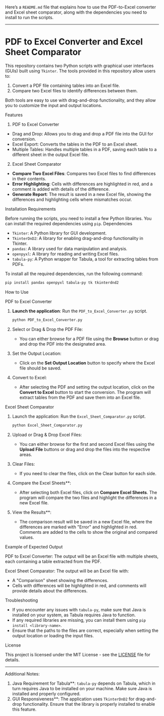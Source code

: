 Here’s a `README.md` file that explains how to use the PDF-to-Excel converter and Excel sheet comparator, along with the dependencies you need to install to run the scripts.

---

# PDF to Excel Converter and Excel Sheet Comparator

This repository contains two Python scripts with graphical user interfaces (GUIs) built using `Tkinter`. The tools provided in this repository allow users to:

1. Convert a PDF file containing tables into an Excel file.
2. Compare two Excel files to identify differences between them.

Both tools are easy to use with drag-and-drop functionality, and they allow you to customize the input and output locations.

 Features

 1. PDF to Excel Converter
- Drag and Drop: Allows you to drag and drop a PDF file into the GUI for conversion.
- Excel Export: Converts the tables in the PDF to an Excel sheet.
- Multiple Tables: Handles multiple tables in a PDF, saving each table to a different sheet in the output Excel file.

2. Excel Sheet Comparator
- **Compare Two Excel Files**: Compares two Excel files to find differences in their contents.
- **Error Highlighting**: Cells with differences are highlighted in red, and a comment is added with details of the difference.
- **Generate Report**: The result is saved in a new Excel file, showing the differences and highlighting cells where mismatches occur.

Installation Requirements

Before running the scripts, you need to install a few Python libraries. You can install the required dependencies using `pip`.
Dependencies
- `Tkinter`: A Python library for GUI development.
- `TkinterDnD2`: A library for enabling drag-and-drop functionality in Tkinter.
- `pandas`: A library used for data manipulation and analysis.
- `openpyxl`: A library for reading and writing Excel files.
- `tabula-py`: A Python wrapper for Tabula, a tool for extracting tables from PDFs.

 To install all the required dependencies, run the following command:

```bash
pip install pandas openpyxl tabula-py tk tkinterdnd2
```
 How to Use

PDF to Excel Converter

1. **Launch the application**:
   Run the `PDF_to_Excel_Converter.py` script.
   
   ```bash
   python PDF_to_Excel_Converter.py
   ```

2. Select or Drag & Drop the PDF File:
   - You can either browse for a PDF file using the **Browse** button or drag and drop the PDF into the designated area.
   
3. Set the Output Location:
   - Click on the **Set Output Location** button to specify where the Excel file should be saved.

4. Convert to Excel:
   - After selecting the PDF and setting the output location, click on the **Convert to Excel** button to start the conversion. The program will extract tables from the PDF and save them into an Excel file.

 Excel Sheet Comparator

1. Launch the application:
   Run the `Excel_Sheet_Comparator.py` script.
   
   ```bash
   python Excel_Sheet_Comparator.py
   ```

2. Upload or Drag & Drop Excel Files:
   - You can either browse for the first and second Excel files using the **Upload File** buttons or drag and drop the files into the respective areas.

3. Clear Files:
   - If you need to clear the files, click on the Clear button for each side.

4. Compare the Excel Sheets**:
   - After selecting both Excel files, click on **Compare Excel Sheets**. The program will compare the two files and highlight the differences in a new Excel file.

5. View the Results**:
   - The comparison result will be saved in a new Excel file, where the differences are marked with "Error" and highlighted in red. Comments are added to the cells to show the original and compared values.

 Example of Expected Output

 PDF to Excel Converter:
The output will be an Excel file with multiple sheets, each containing a table extracted from the PDF.

 Excel Sheet Comparator:
The output will be an Excel file with:
- A "Comparison" sheet showing the differences.
- Cells with differences will be highlighted in red, and comments will provide details about the differences.

 Troubleshooting

- If you encounter any issues with `tabula-py`, make sure that Java is installed on your system, as Tabula requires Java to function.
- If any required libraries are missing, you can install them using `pip install <library-name>`.
- Ensure that the paths to the files are correct, especially when setting the output location or loading the input files.

 License

This project is licensed under the MIT License - see the [LICENSE](LICENSE) file for details.

---

 Additional Notes:
1. Java Requirement for Tabula**: `tabula-py` depends on Tabula, which in turn requires Java to be installed on your machine. Make sure Java is installed and properly configured.
2. GUI Responsiveness**: The application uses `TkinterDnD2` for drag-and-drop functionality. Ensure that the library is properly installed to enable this feature.


